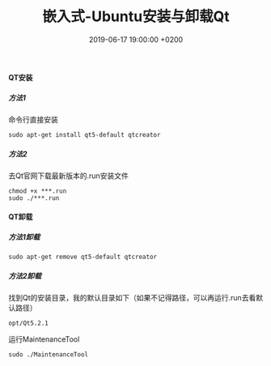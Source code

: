 ﻿---
layout: post
title:  "嵌入式-Ubuntu安装与卸载Qt"
date:   2019-06-17 19:00:00 +0200
categories: VC
---
#### QT安装  
##### 方法1
命令行直接安装  
```
sudo apt-get install qt5-default qtcreator
```
##### 方法2
去Qt官网下载最新版本的.run安装文件  
```
chmod +x ***.run
sudo ./***.run
```
#### QT卸载  
##### 方法1卸载
```
sudo apt-get remove qt5-default qtcreator
```
##### 方法2卸载
找到Qt的安装目录，我的默认目录如下（如果不记得路径，可以再运行.run去看默认路径）
```
opt/Qt5.2.1
```
运行MaintenanceTool
```
sudo ./MaintenanceTool
```
